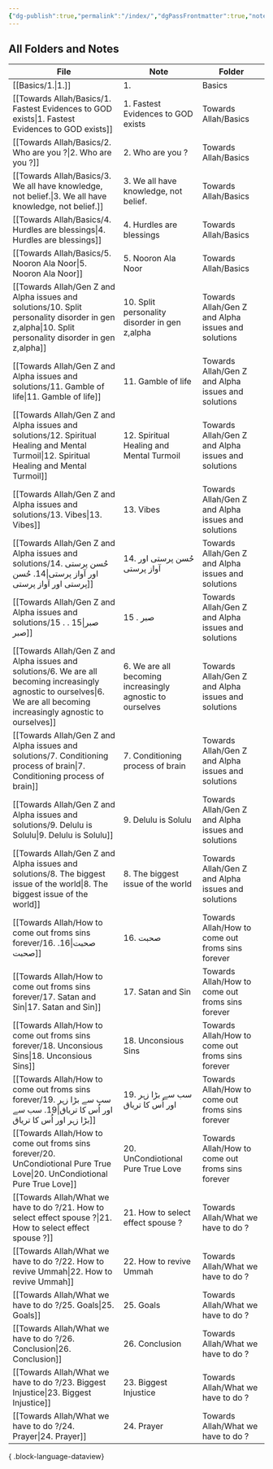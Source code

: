 ```yaml
---
{"dg-publish":true,"permalink":"/index/","dgPassFrontmatter":true,"noteIcon":"","created":"2025-05-10T00:47:09.826+05:00","updated":"2025-05-10T12:25:46.570+05:00"}
---
```



## All Folders and Notes

| File                                                                                                                                                                           | Note                                                      | Folder                                             |
| ------------------------------------------------------------------------------------------------------------------------------------------------------------------------------ | --------------------------------------------------------- | -------------------------------------------------- |
| [[Basics/1.\|1.]]                                                                                                                                                           | 1.                                                        | Basics                                             |
| [[Towards Allah/Basics/1. Fastest Evidences to GOD exists\|1. Fastest Evidences to GOD exists]]                                                                             | 1. Fastest Evidences to GOD exists                        | Towards Allah/Basics                               |
| [[Towards Allah/Basics/2. Who are you ?\|2. Who are you ?]]                                                                                                                 | 2. Who are you ?                                          | Towards Allah/Basics                               |
| [[Towards Allah/Basics/3. We all have knowledge, not belief.\|3. We all have knowledge, not belief.]]                                                                       | 3. We all have knowledge, not belief.                     | Towards Allah/Basics                               |
| [[Towards Allah/Basics/4. Hurdles are blessings\|4. Hurdles are blessings]]                                                                                                 | 4. Hurdles are blessings                                  | Towards Allah/Basics                               |
| [[Towards Allah/Basics/5. Nooron Ala Noor\|5. Nooron Ala Noor]]                                                                                                             | 5. Nooron Ala Noor                                        | Towards Allah/Basics                               |
| [[Towards Allah/Gen Z and Alpha issues and solutions/10. Split personality disorder in gen z,alpha\|10. Split personality disorder in gen z,alpha]]                         | 10. Split personality disorder in gen z,alpha             | Towards Allah/Gen Z and Alpha issues and solutions |
| [[Towards Allah/Gen Z and Alpha issues and solutions/11. Gamble of life\|11. Gamble of life]]                                                                               | 11. Gamble of life                                        | Towards Allah/Gen Z and Alpha issues and solutions |
| [[Towards Allah/Gen Z and Alpha issues and solutions/12. Spiritual Healing and Mental Turmoil\|12. Spiritual Healing and Mental Turmoil]]                                   | 12. Spiritual Healing and Mental Turmoil                  | Towards Allah/Gen Z and Alpha issues and solutions |
| [[Towards Allah/Gen Z and Alpha issues and solutions/13. Vibes\|13. Vibes]]                                                                                                 | 13. Vibes                                                 | Towards Allah/Gen Z and Alpha issues and solutions |
| [[Towards Allah/Gen Z and Alpha issues and solutions/14. حُسن پرستی اور آواز پرستی\|14. حُسن پرستی اور آواز پرستی]]                                                         | 14. حُسن پرستی اور آواز پرستی                             | Towards Allah/Gen Z and Alpha issues and solutions |
| [[Towards Allah/Gen Z and Alpha issues and solutions/15 . صبر\|15 . صبر]]                                                                                                   | 15 . صبر                                                  | Towards Allah/Gen Z and Alpha issues and solutions |
| [[Towards Allah/Gen Z and Alpha issues and solutions/6. We are all becoming increasingly agnostic to ourselves\|6. We are all becoming increasingly agnostic to ourselves]] | 6. We are all becoming increasingly agnostic to ourselves | Towards Allah/Gen Z and Alpha issues and solutions |
| [[Towards Allah/Gen Z and Alpha issues and solutions/7. Conditioning process of brain\|7. Conditioning process of brain]]                                                   | 7. Conditioning process of brain                          | Towards Allah/Gen Z and Alpha issues and solutions |
| [[Towards Allah/Gen Z and Alpha issues and solutions/9. Delulu is Solulu\|9. Delulu is Solulu]]                                                                             | 9. Delulu is Solulu                                       | Towards Allah/Gen Z and Alpha issues and solutions |
| [[Towards Allah/Gen Z and Alpha issues and solutions/8. The biggest issue of the world\|8. The biggest issue of the world]]                                                 | 8. The biggest issue of the world                         | Towards Allah/Gen Z and Alpha issues and solutions |
| [[Towards Allah/How to come out froms sins forever/16. صحبت\|16. صحبت]]                                                                                                     | 16. صحبت                                                  | Towards Allah/How to come out froms sins forever   |
| [[Towards Allah/How to come out froms sins forever/17. Satan and Sin\|17. Satan and Sin]]                                                                                   | 17. Satan and Sin                                         | Towards Allah/How to come out froms sins forever   |
| [[Towards Allah/How to come out froms sins forever/18. Unconsious Sins\|18. Unconsious Sins]]                                                                               | 18. Unconsious Sins                                       | Towards Allah/How to come out froms sins forever   |
| [[Towards Allah/How to come out froms sins forever/19. سب سے بڑا زہر اور اُس کا تریاق\|19. سب سے بڑا زہر اور اُس کا تریاق]]                                                 | 19. سب سے بڑا زہر اور اُس کا تریاق                        | Towards Allah/How to come out froms sins forever   |
| [[Towards Allah/How to come out froms sins forever/20. UnCondiotional Pure True Love\|20. UnCondiotional Pure True Love]]                                                   | 20. UnCondiotional Pure True Love                         | Towards Allah/How to come out froms sins forever   |
| [[Towards Allah/What we have to do ?/21. How to select effect spouse ?\|21. How to select effect spouse ?]]                                                                 | 21. How to select effect spouse ?                         | Towards Allah/What we have to do ?                 |
| [[Towards Allah/What we have to do ?/22. How to revive Ummah\|22. How to revive Ummah]]                                                                                     | 22. How to revive Ummah                                   | Towards Allah/What we have to do ?                 |
| [[Towards Allah/What we have to do ?/25. Goals\|25. Goals]]                                                                                                                 | 25. Goals                                                 | Towards Allah/What we have to do ?                 |
| [[Towards Allah/What we have to do ?/26. Conclusion\|26. Conclusion]]                                                                                                       | 26. Conclusion                                            | Towards Allah/What we have to do ?                 |
| [[Towards Allah/What we have to do ?/23. Biggest Injustice\|23. Biggest Injustice]]                                                                                         | 23. Biggest Injustice                                     | Towards Allah/What we have to do ?                 |
| [[Towards Allah/What we have to do ?/24. Prayer\|24. Prayer]]                                                                                                               | 24. Prayer                                                | Towards Allah/What we have to do ?                 |

{ .block-language-dataview}

